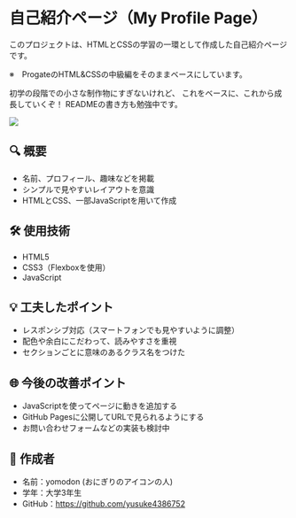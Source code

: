 # 自己紹介ページ（My Profile Page）

このプロジェクトは、HTMLとCSSの学習の一環として作成した自己紹介ページです。

※　ProgateのHTML&CSSの中級編をそのままベースにしています。

初学の段階での小さな制作物にすぎないけれど、
これをベースに、これから成長していくぞ！
READMEの書き方も勉強中です。

<img src="https://github.com/user-attachments/assets/80a9d4e0-275a-4e6b-9354-76f4b7c6fa6b" />

## 🔍 概要

- 名前、プロフィール、趣味などを掲載
- シンプルで見やすいレイアウトを意識
- HTMLとCSS、一部JavaScriptを用いて作成

## 🛠 使用技術

- HTML5
- CSS3（Flexboxを使用）
- JavaScript

## 💡 工夫したポイント

- レスポンシブ対応（スマートフォンでも見やすいように調整）
- 配色や余白にこだわって、読みやすさを重視
- セクションごとに意味のあるクラス名をつけた

## 🌐 今後の改善ポイント

- JavaScriptを使ってページに動きを追加する
- GitHub Pagesに公開してURLで見られるようにする
- お問い合わせフォームなどの実装も検討中

## 📝 作成者

- 名前：yomodon (おにぎりのアイコンの人) 
- 学年：大学3年生
- GitHub：https://github.com/yusuke4386752
